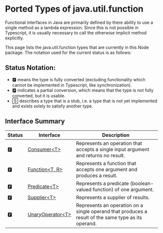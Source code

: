 # Ported Types of java.util.function

Functional interfaces in Java are primarily defined by there ability to use a single method as a lambda expression. Since this is not possible in Typescript, it is usually necessary to call the otherwise implicit method explicitly.

This page lists the java.util.function types that are currently in this Node package. The notation used for the current status is as follows:

## Status Notation:
- 🅵 means the type is fully converted (excluding functionality which cannot be implemented in Typescript, like synchronization).
- 🅿 indicates a partial conversion, which means that the type is not fully converted, but it is usable.
- 🅂 describes a type that is a stub, i.e. a type that is not yet implemented and exists solely to satisfy another type.

## Interface Summary

|Status|Interface|Description|
|---|---|---|
|🅵|[Consumer\<T>](https://docs.oracle.com/en/java/javase/11/docs/api/java.base/java/util/function/Consumer.html)|Represents an operation that accepts a single input argument and returns no result.|
|🅵|[Function\<T, R>](https://docs.oracle.com/en/java/javase/11/docs/api/java.base/java/util/function/Function.html)|Represents a function that accepts one argument and produces a result.|
|🅵|[Predicate\<T>](https://docs.oracle.com/en/java/javase/11/docs/api/java.base/java/util/function/Predicate.html)|Represents a predicate (boolean-valued function) of one argument.|
|🅵|[Supplier\<T>](https://docs.oracle.com/en/java/javase/11/docs/api/java.base/java/util/function/Supplier.html)|Represents a supplier of results.|
|🅵|[UnaryOperator\<T>](https://docs.oracle.com/en/java/javase/11/docs/api/java.base/java/util/function/UnaryOperator.html)|Represents an operation on a single operand that produces a result of the same type as its operand.|
